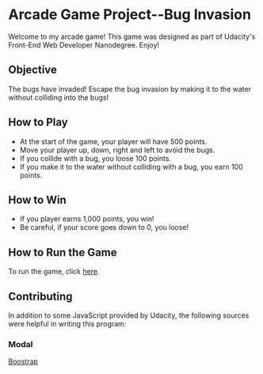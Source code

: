 # Arcade Game Project--Bug Invasion

Welcome to my arcade game! This game was designed as part of Udacity's Front-End Web Developer Nanodegree. Enjoy!

## Objective

The bugs have invaded!  Escape the bug invasion by making it to the water without colliding into the bugs! 

## How to Play

* At the start of the game, your player will have 500 points.
* Move your player up, down, right and left to avoid the bugs. 
* If you collide with a bug, you loose 100 points.
* If you make it to the water without colliding with a bug, you earn 100 points.

## How to Win

* If you player earns 1,000 points, you win!
* Be careful, if your score goes down to 0, you loose!

## How to Run the Game

To run the game, click [here](http://jenlyoung.github.io/arcade_game/).

## Contributing

In addition to some JavaScript provided by Udacity, the following sources were helpful in writing this program:

### Modal
[Boostrap](https://getbootstrap.com/docs/4.0/components/modal/)

